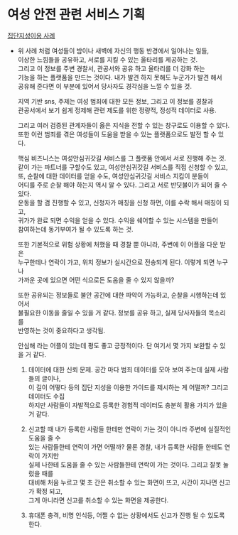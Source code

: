 # 여성 안전 관련 서비스 기획      
[집단지성이용 사례](https://news.v.daum.net/v/20210526113232278)       
* 위 사례 처럼 여성들이 밤이나 새벽에 자신의 행동 반경에서 일어나는 일들,        
  이상한 느낌들을 공유하고, 서로를 지킬 수 있는 울타리를 제공하는 것.       
  그리고 이 정보를 주변 경찰서, 관공서와 공유 하고 울타리를 더 강화 하는    
  기능을 하는 플랫폼을 만드는 것이다. 내가 발견 하지 못해도 누군가가 발견 해서     
  공유해 준다면 이 부분에 있어서 당사자도 경각심을 느낄 수 있을 것.      
  
  지역 기반 sns, 주제는 여성 범죄에 대한 모든 정보, 그리고 이 정보를 경찰과     
  관공서에서 보기 쉽게 정제해 관련 제도를 위한 정량적, 정성적 데이터로 사용.        
  
  그리고 여러 검증된 관계자들이 옳은 지식을 전할 수 있는 창구로도 이용할 수 있다.     
  또한 이런 범죄를 겪은 여성들이 도움을 받을 수 있는 플랫폼으로도 발전 할 수 있다.      
  
  핵심 비즈니스는 여성안심귀갓길 서비스를 그 플랫폼 안에서 서로 진행해 주는 것.       
  같이 가는 파트너를 구할수도 있고, 여성안심귀갓길 서비스를 직접 신청할 수 있고,     
  또, 순찰에 대한 데이터를 얻을 수도, 여성안심귀갓길 서비스 지킴이 분들이     
  어디를 주로 순찰 해야 하는지 역시 알 수 있다. 그리고 서로 반딧불이가 되어 줄 수 있다.     
  운동을 할 겸 진행할 수 있고, 신청자가 매칭을 신청 하면, 이를 수락 해서 매칭이 되고,       
  귀가가 완료 되면 수익을 얻을 수 있다. 수익을 쉐어할 수 있는 시스템을 만들어      
  참여하는데 동기부여가 될 수 있도록 하는 것.     
  
  또한 기본적으로 위험 상황에 처했을 때 경찰 뿐 아니라, 주변에 이 어플을 다운 받은     
  누구한테나 연락이 가고, 위치 정보가 실시간으로 전송되게 된다. 이렇게 되면 누구나     
  가까운 곳에 있으면 어떤 식으로든 도움을 줄 수 있지 않을까?        
  
  또한 공유되는 정보들로 불안 공간에 대한 파악이 가능하고, 순찰을 시행하는데 있어서     
  불필요한 이동을 줄일 수 있을 거 같다. 정보를 공유 하고, 실제 당사자들의 목소리를    
  반영하는 것이 중요하다고 생각됨.
  
  안심해 라는 어플이 있는데 평도 좋고 긍정적이다. 단 여기서 몇 가지 보완할 수 있을 거 같다.      
  1. 데이터에 대한 신뢰 문제. 공간 마다 범죄 데이터를 모아 보여 주는데 실제 사람들의 글이나,     
     이 길이 어떻다 등의 집단 지성을 이용한 가이드를 제시하는 게 어떨까? 그리고 데이터도 수집    
     하지만 사람들이 자발적으로 등록한 경험적 데이터도 충분히 활용 가치가 있을 거 같다.      
     
  2. 신고할 때 내가 등록한 사람들 한테만 연락이 가는 것이 아니라 주변에 실질적인 도움을 줄 수     
     있는 사람들한테 연락이 가면 어떨까? 물론 경찰, 내가 등록한 사람들 한테도 연락이 가지만      
     실제 나한테 도움을 줄 수 있는 사람들한테 연락이 가는 것이다. 그리고 잘못 눌렀을 때를    
     대비해 처음 누르고 몇 초 간은 취소할 수 있는 화면이 뜨고, 시간이 지나면 신고가 확정 되고,     
     그게 아니라면 신고를 취소할 수 있는 화면을 제공한다.       
     
  3. 휴대폰 충격, 비명 인식등, 어쩔 수 없는 상황에서도 신고가 진행 될 수 있도록 한다.    
